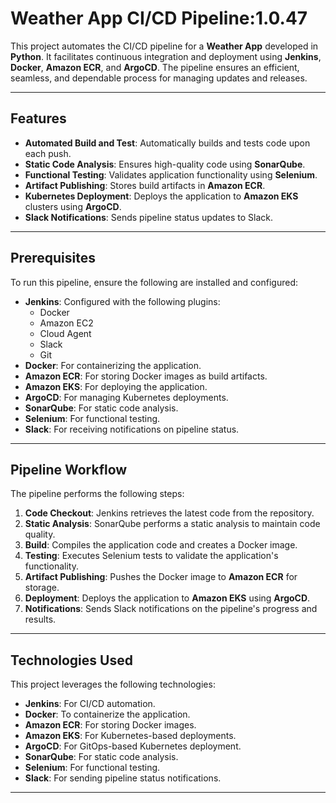 # Weather App CI/CD Pipeline:1.0.47

This project automates the CI/CD pipeline for a **Weather App** developed in **Python**. It facilitates continuous integration and deployment using **Jenkins**, **Docker**, **Amazon ECR**, and **ArgoCD**. The pipeline ensures an efficient, seamless, and dependable process for managing updates and releases.

---

## Features
- **Automated Build and Test**: Automatically builds and tests code upon each push.
- **Static Code Analysis**: Ensures high-quality code using **SonarQube**.
- **Functional Testing**: Validates application functionality using **Selenium**.
- **Artifact Publishing**: Stores build artifacts in **Amazon ECR**.
- **Kubernetes Deployment**: Deploys the application to **Amazon EKS** clusters using **ArgoCD**.
- **Slack Notifications**: Sends pipeline status updates to Slack.

---

## Prerequisites
To run this pipeline, ensure the following are installed and configured:

- **Jenkins**: Configured with the following plugins:
  - Docker
  - Amazon EC2
  - Cloud Agent
  - Slack
  - Git
- **Docker**: For containerizing the application.
- **Amazon ECR**: For storing Docker images as build artifacts.
- **Amazon EKS**: For deploying the application.
- **ArgoCD**: For managing Kubernetes deployments.
- **SonarQube**: For static code analysis.
- **Selenium**: For functional testing.
- **Slack**: For receiving notifications on pipeline status.

---

## Pipeline Workflow
The pipeline performs the following steps:

1. **Code Checkout**: Jenkins retrieves the latest code from the repository.
2. **Static Analysis**: SonarQube performs a static analysis to maintain code quality.
3. **Build**: Compiles the application code and creates a Docker image.
4. **Testing**: Executes Selenium tests to validate the application's functionality.
5. **Artifact Publishing**: Pushes the Docker image to **Amazon ECR** for storage.
6. **Deployment**: Deploys the application to **Amazon EKS** using **ArgoCD**.
7. **Notifications**: Sends Slack notifications on the pipeline's progress and results.

---

## Technologies Used
This project leverages the following technologies:

- **Jenkins**: For CI/CD automation.
- **Docker**: To containerize the application.
- **Amazon ECR**: For storing Docker images.
- **Amazon EKS**: For Kubernetes-based deployments.
- **ArgoCD**: For GitOps-based Kubernetes deployment.
- **SonarQube**: For static code analysis.
- **Selenium**: For functional testing.
- **Slack**: For sending pipeline status notifications.

---


